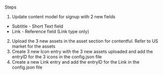 Steps
1. Update content model for signup with 2 new fields
  - Subtitle - Short Text field
  - Link - Reference field (Link type only)
2. Upload the 3 new assets in the asset section for contentful. Refer to US market for the assets
3. Create 3 new Icon entry with the 3 new assets uploaded and add the entryID for the 3 icons in the config.json file
4. Create a new Link entry and add the entryID for the Link in the config.json file